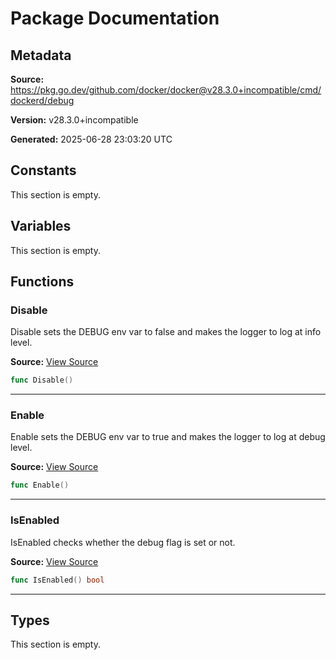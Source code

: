 # Package Documentation

## Metadata

**Source:** https://pkg.go.dev/github.com/docker/docker@v28.3.0+incompatible/cmd/dockerd/debug

**Version:** v28.3.0+incompatible

**Generated:** 2025-06-28 23:03:20 UTC

## Constants

This section is empty.

## Variables

This section is empty.

## Functions

### Disable

Disable sets the DEBUG env var to false
and makes the logger to log at info level.

**Source:** [View Source](https://github.com/docker/docker/blob/v28.3.0/cmd/dockerd/debug/debug.go#L18)  

```go
func Disable()
```

---

### Enable

Enable sets the DEBUG env var to true
and makes the logger to log at debug level.

**Source:** [View Source](https://github.com/docker/docker/blob/v28.3.0/cmd/dockerd/debug/debug.go#L11)  

```go
func Enable()
```

---

### IsEnabled

IsEnabled checks whether the debug flag is set or not.

**Source:** [View Source](https://github.com/docker/docker/blob/v28.3.0/cmd/dockerd/debug/debug.go#L24)  

```go
func IsEnabled() bool
```

---

## Types

This section is empty.

